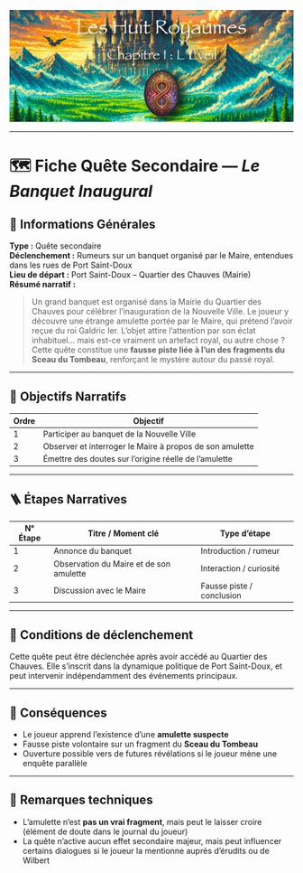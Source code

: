 ![Cover](https://raw.githubusercontent.com/nicolasvauchenet/eightrealms-awakening/refs/heads/main/assets/img/core/cover_documentation.png)

---

# 🗺️ Fiche Quête Secondaire — *Le Banquet Inaugural*

## 🧾 Informations Générales

**Type :** Quête secondaire  
**Déclenchement :** Rumeurs sur un banquet organisé par le Maire, entendues dans les rues de Port Saint-Doux  
**Lieu de départ :** Port Saint-Doux – Quartier des Chauves (Mairie)  
**Résumé narratif :**
> Un grand banquet est organisé dans la Mairie du Quartier des Chauves pour célébrer l’inauguration de la Nouvelle
> Ville. Le joueur y découvre une étrange amulette portée par le Maire, qui prétend l’avoir reçue du roi Galdric Ier.
> L’objet attire l’attention par son éclat inhabituel… mais est-ce vraiment un artefact royal, ou autre chose ?  
> Cette quête constitue une **fausse piste liée à l’un des fragments du Sceau du Tombeau**, renforçant le mystère autour
> du passé royal.

---

## 🎯 Objectifs Narratifs

| Ordre | Objectif                                                 |
|-------|----------------------------------------------------------|
| 1     | Participer au banquet de la Nouvelle Ville               |
| 2     | Observer et interroger le Maire à propos de son amulette |
| 3     | Émettre des doutes sur l’origine réelle de l’amulette    |

---

## 🪜 Étapes Narratives

| N° Étape | Titre / Moment clé                      | Type d’étape              |
|----------|-----------------------------------------|---------------------------|
| 1        | Annonce du banquet                      | Introduction / rumeur     |
| 2        | Observation du Maire et de son amulette | Interaction / curiosité   |
| 3        | Discussion avec le Maire                | Fausse piste / conclusion |

---

## 🔐 Conditions de déclenchement

Cette quête peut être déclenchée après avoir accédé au Quartier des Chauves. Elle s’inscrit dans la dynamique politique
de Port Saint-Doux, et peut intervenir indépendamment des événements principaux.

---

## 🎁 Conséquences

- Le joueur apprend l’existence d’une **amulette suspecte**
- Fausse piste volontaire sur un fragment du **Sceau du Tombeau**
- Ouverture possible vers de futures révélations si le joueur mène une enquête parallèle

---

## 🧪 Remarques techniques

- L’amulette n’est **pas un vrai fragment**, mais peut le laisser croire (élément de doute dans le journal du joueur)
- La quête n’active aucun effet secondaire majeur, mais peut influencer certains dialogues si le joueur la mentionne
  auprès d’érudits ou de Wilbert


